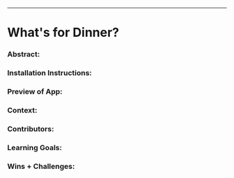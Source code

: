 ______________________________________________________  

# What's for Dinner? 

### Abstract:
[//]: <I built a website that allows the user to generate a random food item based off the category they select. This site will dynamically respond to the user's screen size, as well as play an animation when the user hovers over the LET's COOK! button.> (Briefly describe what you built and its features. What problem is the app solving? How does this application solve that problem?)

### Installation Instructions:
[//]: <The user needs to fork the repository and clone to their local machine. Open in word editor of their choice and launch website from there.> (What steps does a person have to take to get your app cloned down and running?)

### Preview of App:
[//]: <.assets/hover-rainbow.gif> (Provide ONE gif or screenshot of your application - choose the "coolest" piece of functionality to show off.)

### Context:
[//]: <This is the third project of mod1. I spent about 20 hours working on it before deciing to leave it as it is.> (Give some context for the project here. How long did you have to work on it? How far into the Turing program are you?)

### Contributors:
[//]: <https://github.com/edwin-chalmers> (Who worked on this application? Link to their GitHubs.)

### Learning Goals:
[//]: <The learning goals of this project were to build a website from scratch, as well as incorperate techniques one has reserched.> (What were the learning goals of this project? What tech did you work with?)

### Wins + Challenges:
[//]: <The intermediate CSS was fun but challenging. My wins are that I got the hover animation and responsive screen size to work well. It took a lot of trial and error to get my horizontally designed elements to look good when they became vertically aligned.> (What are 2-3 wins you have from this project? What were some challenges you faced - and how did you get over them?)
